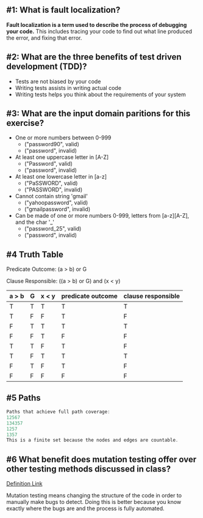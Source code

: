 ## #1: What is fault localization?
**Fault localization is a term used to describe the process of debugging your code.** This includes tracing your code to find out what line produced the error, and fixing that error.
## #2: What are the three benefits of test driven development (TDD)?
* Tests are not biased by your code
* Writing tests assists in writing actual code
* Writing tests helps you think about the requirements of your system
## #3: What are the input domain paritions for this exercise?
* One or more numbers between 0-999
  * ("password90", valid)
  * ("password", invalid)
* At least one uppercase letter in [A-Z]
  * ("Password", valid)
  * ("password", invalid)
* At least one lowercase letter in [a-z]
  * ("PaSSWORD", valid)
  * ("PASSWORD", invalid)
* Cannot contain string 'gmail'
  * ("yahoopassword", valid)
  * ("gmailpassword", invalid)
* Can be made of one or more numbers 0-999, letters from [a-z][A-Z], and the char '_'
  * ("password_25", valid)
  * ("password", invalid)

## #4 Truth Table
Predicate Outcome: (a > b) or G

Clause Responsible: ((a > b) or G) and (x < y)

|  a > b   | G | x < y | predicate outcome | clause responsible |
| -------- | - | ----- | ----------------- | ------------------ |
|    T     | T |   T   |         T         |          T         |  
|    T     | F |   F   |         T         |          F         |    
|    F     | T |   T   |         T         |          T         |    
|    F     | F |   T   |         F         |          F         |    
|    T     | T |   F   |         T         |          F         |    
|    T     | F |   T   |         T         |          T         |    
|    F     | T |   F   |         T         |          F         |    
|    F     | F |   F   |         F         |          F         |    

## #5 Paths
``` Java
Paths that achieve full path coverage:
12567
134357
1257
1357
This is a finite set because the nodes and edges are countable.
```

## #6 What benefit does mutation testing offer over other testing methods discussed in class?
[Definition Link](https://cs2113-f24.github.io/j/software_testing)

Mutation testing means changing the structure of the code in order to manually make bugs to detect. Doing this is better because you know exactly where the bugs are and the process is fully automated.
